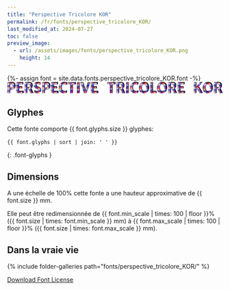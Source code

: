 ```yaml
---
title: "Perspective Tricolore KOR"
permalink: /fr/fonts/perspective_tricolore_KOR/
last_modified_at: 2024-07-27
toc: false
preview_image:
  - url: /assets/images/fonts/perspective_tricolore_KOR.png
    height: 14
---
```

{%- assign font = site.data.fonts.perspective_tricolore_KOR.font -%}
![Perspective_Tricolore_KOR](/assets/images/fonts/perspective_tricolore_KOR.png)

## Glyphes

Cette fonte comporte  {{ font.glyphs.size }} glyphes:

```
{{ font.glyphs | sort | join: ' ' }}
```
{: .font-glyphs }

## Dimensions

A une échelle de  100% cette fonte a une hauteur approximative de  {{ font.size }} mm. 

Elle peut être redimensionnée  de {{ font.min_scale | times: 100 | floor }}% ({{ font.size | times: font.min_scale }} mm)
à {{ font.max_scale | times: 100 | floor }}% ({{ font.size | times: font.max_scale }} mm).

## Dans la vraie vie 

{% include folder-galleries path="fonts/perspective_tricolore_KOR/" %}

[Download Font License](https://github.com/inkstitch/inkstitch/tree/main/fonts/perspective_tricolore_KOR/LICENSE)
